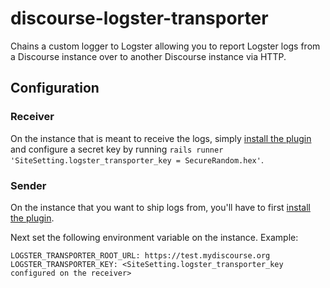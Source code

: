 # discourse-logster-transporter

Chains a custom logger to Logster allowing you to report Logster logs from a
Discourse instance over to another Discourse instance via HTTP.

## Configuration

### Receiver

On the instance that is meant to receive the logs, simply [install the plugin](https://meta.discourse.org/t/install-plugins-in-discourse/19157)
and configure a secret key by running `rails runner 'SiteSetting.logster_transporter_key = SecureRandom.hex'`.

### Sender

On the instance that you want to ship logs from, you'll have to first [install the plugin](<(https://meta.discourse.org/t/install-plugins-in-discourse/19157)>).

Next set the following environment variable on the instance. Example:

```
LOGSTER_TRANSPORTER_ROOT_URL: https://test.mydiscourse.org
LOGSTER_TRANSPORTER_KEY: <SiteSetting.logster_transporter_key configured on the receiver>
```
